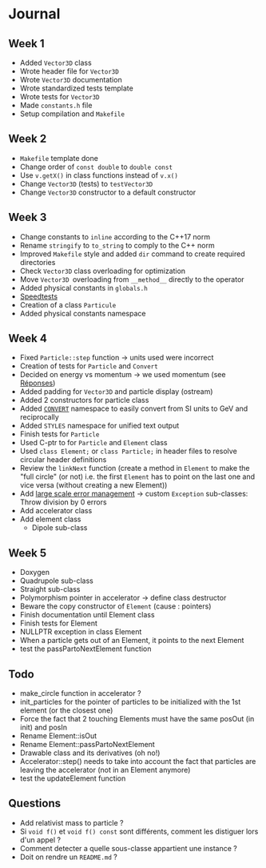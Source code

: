# Journal

## Week 1

- Added `Vector3D` class
- Wrote header file for `Vector3D`
- Wrote `Vector3D` documentation
- Wrote standardized tests template
- Wrote tests for `Vector3D`
- Made `constants.h` file
- Setup compilation and `Makefile`

## Week 2

- `Makefile` template done
- Change order of `const double` to `double const`
- Use `v.getX()` in class functions instead of `v.x()`
- Change `Vector3D` (tests) to `testVector3D`
- Change `Vector3D` constructor to a default constructor

## Week 3

- Change constants to `inline` according to the C++17 norm
- Rename `stringify` to `to_string` to comply to the C++ norm
- Improved `Makefile` style and added `dir` command to create required directories
- Check `Vector3D` class overloading for optimization
- Move `Vector3D `overloading from `__method__` directly to the operator
- Added physical constants in `globals.h`
- [Speedtests](#speedtests)
- Creation of a class `Particule`
- Added physical constants namespace

## Week 4

- Fixed `Particle::step` function -> units used were incorrect
- Creation of tests for `Particle` and `Convert`
- Decided on energy vs momentum -> we used momentum (see [Réponses](#semaine-3))
- Added padding for `Vector3D` and particle display (ostream)
- Added 2 constructors for particle class
- Added [`CONVERT`](#convert.h) namespace to easily convert from SI units to GeV and reciprocally
- Added `STYLES` namespace for unified text output
- Finish tests for `Particle`
- Used C-ptr to for `Particle` and `Element` class
- Used `class Element;` or `class Particle;` in header files to resolve circular header definitions
- Review the `linkNext` function (create a method in `Element` to make the "full circle" (or not) i.e. the first `Element` has to point on the last one and vice versa (without creating a new Element))
- Add [large scale error management](#exceptions.h) -> custom `Exception` sub-classes: Throw division by 0 errors
- Add accelerator class
- Add element class
	- Dipole sub-class

## Week 5

- Doxygen
- Quadrupole sub-class
- Straight sub-class
- Polymorphism pointer in accelerator -> define class destructor
- Beware the copy constructor of `Element` (cause : pointers)
- Finish documentation until Element class
- Finish tests for Element
- NULLPTR exception in class Element
- When a particle gets out of an Element, it points to the next Element
- test the passPartoNextElement function

## Todo

- make_circle function in accelerator ?
- init_particles for the pointer of particles to be initialized with the 1st element (or the closest one)
- Force the fact that 2 touching Elements must have the same posOut (in init) and posIn
- Rename Element::isOut
- Rename Element::passPartoNextElement
- Drawable class and its derivatives (oh no!)
- Accelerator::step() needs to take into account the fact that particles are leaving the accelerator (not in an Element anymore)
- test the updateElement function

## Questions

- Add relativist mass to particle ?
- Si `void f()` et `void f() const` sont différents, comment les distiguer lors d'un appel ?
- Comment detecter a quelle sous-classe appartient une instance ?
- Doit on rendre un `README.md` ?
